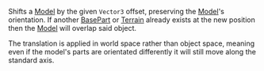 Shifts a [Model](https://developer.roblox.com/en-us/api-reference/class/Model) by the given `Vector3` offset, preserving the [Model](https://developer.roblox.com/en-us/api-reference/class/Model)'s orientation. If another [BasePart](https://developer.roblox.com/en-us/api-reference/class/BasePart) or [Terrain](https://developer.roblox.com/en-us/api-reference/class/Terrain) already exists at the new position then the [Model](https://developer.roblox.com/en-us/api-reference/class/Model) will overlap said object.

The translation is applied in world space rather than object space, meaning even if the model's parts are orientated differently it will still move along the standard axis.